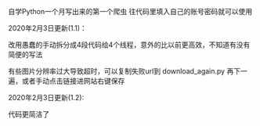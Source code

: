 自学Python一个月写出来的第一个爬虫
往代码里填入自己的账号密码就可以使用


2020年2月3日更新(1.1)：

改用愚蠢的手动拆分成4段代码给4个线程，意外的比以前更高效，不知道有没有简便的写法

有些图片分辨率过大导致超时，可以复制失败url到 download_again.py 再下一遍，或者手动点击链接进网站右键保存


2020年2月3日更新(1.2):

代码更简洁了